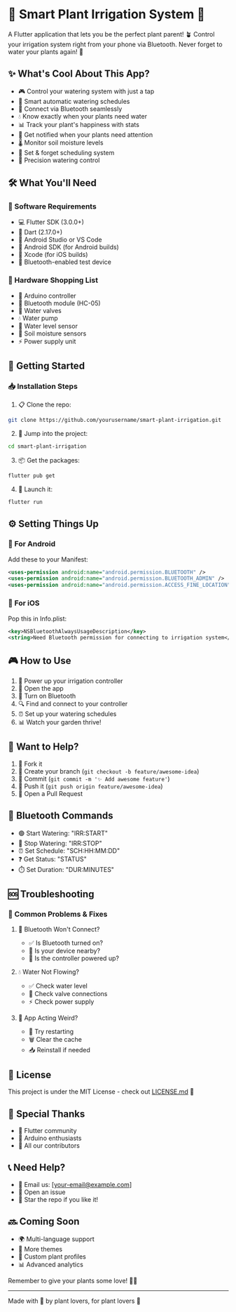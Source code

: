 # 🌿 Smart Plant Irrigation System 🚿

A Flutter application that lets you be the perfect plant parent! 🪴 Control your irrigation system right from your phone via Bluetooth. Never forget to water your plants again! 🎯

## ✨ What's Cool About This App?

- 🎮 Control your watering system with just a tap
- 🤖 Smart automatic watering schedules
- 📱 Connect via Bluetooth seamlessly
- 💧 Know exactly when your plants need water
- 📊 Track your plant's happiness with stats
- 🔔 Get notified when your plants need attention
- 🌡️ Monitor soil moisture levels
- 📅 Set & forget scheduling system
- 🎯 Precision watering control

## 🛠️ What You'll Need

### 📱 Software Requirements
- 💻 Flutter SDK (3.0.0+)
- 🎯 Dart (2.17.0+)
- 🔧 Android Studio or VS Code
- 📱 Android SDK (for Android builds)
- 🍎 Xcode (for iOS builds)
- 🔵 Bluetooth-enabled test device

### 🔧 Hardware Shopping List
- 🤖 Arduino controller
- 📡 Bluetooth module (HC-05)
- 🚰 Water valves
- 💧 Water pump
- 📏 Water level sensor
- 🌱 Soil moisture sensors
- ⚡ Power supply unit

## 🚀 Getting Started

### 📥 Installation Steps

1. 📋 Clone the repo:
```bash
git clone https://github.com/yourusername/smart-plant-irrigation.git
```

2. 📂 Jump into the project:
```bash
cd smart-plant-irrigation
```

3. 📦 Get the packages:
```bash
flutter pub get
```

4. 🎯 Launch it:
```bash
flutter run
```

## ⚙️ Setting Things Up

### 🤖 For Android
Add these to your Manifest:
```xml
<uses-permission android:name="android.permission.BLUETOOTH" />
<uses-permission android:name="android.permission.BLUETOOTH_ADMIN" />
<uses-permission android:name="android.permission.ACCESS_FINE_LOCATION" />
```

### 🍎 For iOS
Pop this in Info.plist:
```xml
<key>NSBluetoothAlwaysUsageDescription</key>
<string>Need Bluetooth permission for connecting to irrigation system</string>
```

## 🎮 How to Use

1. 🔌 Power up your irrigation controller
2. 📱 Open the app
3. 🔵 Turn on Bluetooth
4. 🔍 Find and connect to your controller
5. ⏰ Set up your watering schedules
6. 📊 Watch your garden thrive!

## 🤝 Want to Help?

1. 🍴 Fork it
2. 🌿 Create your branch (`git checkout -b feature/awesome-idea`)
3. 💾 Commit (`git commit -m '✨ Add awesome feature'`)
4. 🚀 Push it (`git push origin feature/awesome-idea`)
5. 🎯 Open a Pull Request

## 📝 Bluetooth Commands

- 🟢 Start Watering: "IRR:START"
- 🔴 Stop Watering: "IRR:STOP"
- ⏰ Set Schedule: "SCH:HH:MM:DD"
- ❓ Get Status: "STATUS"
- ⏱️ Set Duration: "DUR:MINUTES"

## 🆘 Troubleshooting

### 🚨 Common Problems & Fixes

1. 🔵 Bluetooth Won't Connect?
   - ✅ Is Bluetooth turned on?
   - 📱 Is your device nearby?
   - 🔌 Is the controller powered up?

2. 💧 Water Not Flowing?
   - ✅ Check water level
   - 🔧 Check valve connections
   - ⚡ Check power supply

3. 📱 App Acting Weird?
   - 🔄 Try restarting
   - 🗑️ Clear the cache
   - 📥 Reinstall if needed

## 📜 License

This project is under the MIT License - check out [LICENSE.md](LICENSE.md) 📄

## 👏 Special Thanks

- 🙌 Flutter community
- 🤖 Arduino enthusiasts
- 👥 All our contributors

## 📞 Need Help?

- 📧 Email us: [your-email@example.com]
- 💬 Open an issue
- 🌟 Star the repo if you like it!

## 🔜 Coming Soon

- 🌍 Multi-language support
- 🌈 More themes
- 🎨 Custom plant profiles
- 📊 Advanced analytics

Remember to give your plants some love! 🌿💚

---
Made with 💚 by plant lovers, for plant lovers 🌱
